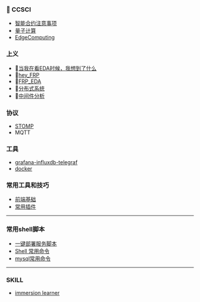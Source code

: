 ### 🍕 CCSCI
- [智能合约注意事项](https://github.com/cristicmf/knitmesh/blob/master/SmartContract.md)
- [量子计算](https://github.com/cristicmf/Q-learn)
- [EdgeComputing](https://github.com/cristicmf/curious-cat/blob/master/EdgeComputing.md)



### 上义
- 🥗[当我在看EDA时候，我想到了什么](https://github.com/cristicmf/curious-cat/blob/master/%E5%BD%93%E6%88%91%E5%9C%A8%E7%9C%8BEDA%E6%97%B6%E5%80%99.md)
- 🥝[hey_FRP](https://github.com/cristicmf/curious-cat/blob/master/%E8%AE%B2%E8%AE%B2FRP_FP.md)
- 🍕[FRP_EDA](https://github.com/cristicmf/curious-cat/blob/master/FRP_EDA.md)
- 🥝[分布式系统](https://github.com/cristicmf/curious-cat/blob/master/distributed_applications.md)
- 🍕[中间件分析](https://github.com/cristicmf/curious-cat/blob/master/Middleware.md)

### 协议
- [STOMP](https://github.com/cristicmf/stompjs) 
- MQTT


### 工具
- [grafana-influxdb-telegraf](https://github.com/cristicmf/curious-cat/blob/master/grafana-influxdb-telegraf.md)
- [docker](https://github.com/cristicmf/curious-cat/blob/master/docker.md)

### 常用工具和技巧

- [前端基础](https://github.com/cristicmf/knitmesh/blob/master/Web.md)
- [常用插件](https://github.com/cristicmf/curious-cat/blob/master/%E5%B8%B8%E7%94%A8%E6%8F%92%E4%BB%B6.md)


---
### 常用shell脚本
- [一键部署服务脚本](https://github.com/cristicmf/curious-cat/blob/master/%E4%B8%80%E9%94%AE%E9%83%A8%E7%BD%B2%E8%84%9A%E6%9C%AC.md)
- [Shell 常用命令](https://github.com/cristicmf/knitmesh/blob/master/Shell.md)
- [mysql常用命令](https://github.com/cristicmf/curious-cat/blob/master/mysql.md)

---
### SKILL
- [immersion learner](https://github.com/cristicmf/curious-cat/blob/master/immersion.md)
